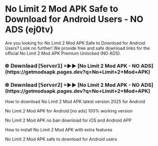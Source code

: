 # No Limit 2 Mod APK Safe to Download for Android Users - NO ADS (ej0tv)

Are you looking for No Limit 2 Mod APK Safe to Download for Android Users? Look no further! We provide free and safe download links for the official No Limit 2 Mod APK Premium Unlocked (NO ADS).

<h3>🌐 𝔻𝕠𝕨𝕟𝕝𝕠𝕒𝕕 [𝕊𝕖𝕣𝕧𝕖𝕣𝟙] =►► [No Limit 2 Mod APK - NO ADS](https://getmodsapk.pages.dev?q=No+Limit+2+Mod+APK)</h3>

<h3>🌐 𝔻𝕠𝕨𝕟𝕝𝕠𝕒𝕕 [𝕊𝕖𝕣𝕧𝕖𝕣𝟚] =►► [No Limit 2 Mod APK - NO ADS](https://getmodsapk.pages.dev?q=No+Limit+2+Mod+APK)</h3>

How to download No Limit 2 Mod APK latest version 2025 for Android

No Limit 2 Mod APK for Android [no ads] 100% working version

No Limit 2 Mod APK no ban download for iOS and Android APP

How to install No Limit 2 Mod APK with extra features

No Limit 2 Mod APK safe to download for Android users